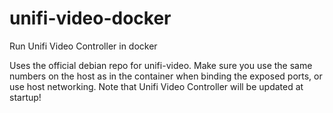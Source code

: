 # unifi-video-docker
Run Unifi Video Controller in docker

Uses the official debian repo for unifi-video.
Make sure you use the same numbers on the host as in the container when binding the exposed ports, or use host networking.
Note that Unifi Video Controller will be updated at  startup!

